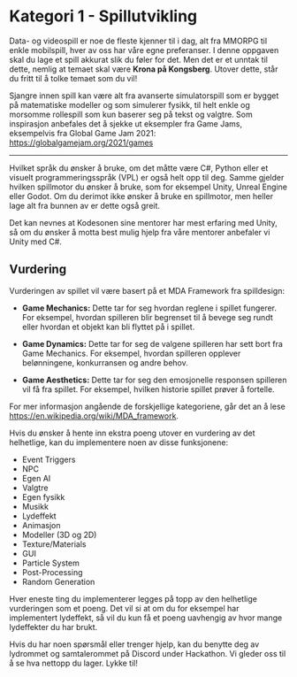 # Kategori 1 - Spillutvikling
Data- og videospill er noe de fleste kjenner til i dag, alt fra MMORPG til enkle mobilspill, hver av oss har våre egne preferanser. I denne oppgaven skal du lage et spill akkurat slik du føler for det. Men det er et unntak til dette, nemlig at temaet skal være **Krona på Kongsberg**. Utover dette, står du fritt til å tolke temaet som du vil! 

Sjangre innen spill kan være alt fra avanserte simulatorspill som er bygget på matematiske modeller og som simulerer fysikk, til helt enkle og morsomme rollespill som kun baserer seg på tekst og valgtre. Som inspirasjon anbefales det å sjekke ut eksempler fra Game Jams, eksempelvis fra Global Game Jam 2021: https://globalgamejam.org/2021/games

___

Hvilket språk du ønsker å bruke, om det måtte være C#, Python eller et visuelt programmeringsspråk (VPL) er også helt opp til deg. Samme gjelder hvilken spillmotor du ønsker å bruke, som for eksempel Unity, Unreal Engine eller Godot. Om du derimot ikke ønsker å bruke en spillmotor, men heller lage alt fra bunnen av er dette også greit.

Det kan nevnes at Kodesonen sine mentorer har mest erfaring med Unity, så om du ønsker å motta best mulig hjelp fra våre mentorer anbefaler vi Unity med C#.

## Vurdering

Vurderingen av spillet vil være basert på et MDA Framework fra spilldesign:
- **Game Mechanics:**
  Dette tar for seg hvordan reglene i spillet fungerer. For eksempel, hvordan spilleren blir begrenset til å bevege seg rundt eller hvordan et objekt kan bli flyttet på i spillet.

- **Game Dynamics:**
  Dette tar for seg de valgene spilleren har sett bort fra Game Mechanics. For eksempel, hvordan spilleren opplever belønningene, konkurransen og andre behov.

- **Game Aesthetics:**
  Dette tar for seg den emosjonelle responsen spilleren vil få fra spillet. For eksempel, hvilken historie spillet prøver å fortelle.

For mer informasjon angående de forskjellige kategoriene, går det an å lese https://en.wikipedia.org/wiki/MDA_framework.

Hvis du ønsker å hente inn ekstra poeng utover en vurdering av det helhetlige, kan du implementere noen av disse funksjonene:

- Event Triggers
- NPC
- Egen AI
- Valgtre
- Egen fysikk
- Musikk
- Lydeffekt
- Animasjon
- Modeller (3D og 2D)
- Texture/Materials
- GUI
- Particle System
- Post-Processing
- Random Generation

Hver eneste ting du implementerer legges på topp av den helhetlige vurderingen som et poeng. Det vil si at om du for eksempel har implementert lydeffekt, så vil du kun få et poeng uavhengig av hvor mange lydeffekter du har brukt. 

Hvis du har noen spørsmål eller trenger hjelp, kan du benytte deg av lydrommet og samtalerommet på Discord under Hackathon. Vi gleder oss til å se hva nettopp du lager. Lykke til!
